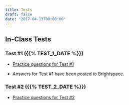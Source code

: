 ```yaml
---
title: Tests
draft: false
date: "2017-04-13T00:00:00"
---
```


## In-Class Tests

### Test #1 ({{% TEST_1_DATE %}})

* [Practice questions for Test #1](/files/tests/test_01/EES_2110_Practice_Test_1.pdf)

* Answers for Test #1 have been posted to Brightspace.

### Test #2 ({{% TEST_2_DATE %}})

* [Practice questions for Test #2](/files/tests/test_02/EES_2110_Practice_Test_2.pdf) 

